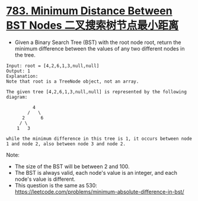 # [783. Minimum Distance Between BST Nodes 二叉搜索树节点最小距离](https://leetcode.com/problems/minimum-distance-between-bst-nodes/)
* Given a Binary Search Tree (BST) with the root node root, return the minimum difference between the values of any two different nodes in the tree.
```text
Input: root = [4,2,6,1,3,null,null]
Output: 1
Explanation:
Note that root is a TreeNode object, not an array.

The given tree [4,2,6,1,3,null,null] is represented by the following diagram:

          4
        /   \
      2      6
     / \    
    1   3  

while the minimum difference in this tree is 1, it occurs between node 1 and node 2, also between node 3 and node 2.
```
Note:
* The size of the BST will be between 2 and 100.
* The BST is always valid, each node's value is an integer, and each node's value is different.
* This question is the same as 530: https://leetcode.com/problems/minimum-absolute-difference-in-bst/